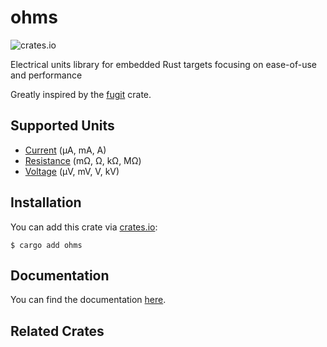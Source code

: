 # ohms
![crates.io](https://img.shields.io/crates/v/ohms.svg)

Electrical units library for embedded Rust targets focusing on ease-of-use and performance

Greatly inspired by the [fugit](https://github.com/korken89/fugit) crate.

## Supported Units

- [Current](src/current.rs) (μA, mA, A)
- [Resistance](src/resistance.rs) (mΩ, Ω, kΩ, MΩ)
- [Voltage](src/voltage.rs) (μV, mV, V, kV)

## Installation

You can add this crate via [crates.io](https://crates.io/):

```
$ cargo add ohms
```

## Documentation

You can find the documentation [here](https://docs.rs/ohms/latest/ohms/).

## Related Crates
